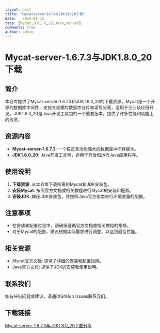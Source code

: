 ```yaml
---
layout: post
title: "Mycatserver1673与JDK18020下载"
date:   2024-01-15
tags: [Mycat,JDK1.8,20,Java,server]
comments: true
author: admin
---
```

# Mycat-server-1.6.7.3与JDK1.8.0_20下载

## 简介
本仓库提供了Mycat-server-1.6.7.3和JDK1.8.0_20的下载资源。Mycat是一个开源的数据库中间件，支持大规模的数据库分片和读写分离，适用于企业级应用开发。JDK1.8.0_20是Java开发工具包的一个重要版本，提供了许多性能和功能上的改进。

## 资源内容
- **Mycat-server-1.6.7.3**: 一个稳定且功能强大的数据库中间件版本。
- **JDK1.8.0_20**: Java开发工具包，适用于开发和运行Java应用程序。

## 使用说明
1. **下载资源**: 从本仓库下载所需的Mycat和JDK安装包。
2. **安装Mycat**: 按照官方文档或相关教程进行Mycat的安装和配置。
3. **安装JDK**: 解压JDK安装包，并按照Java官方指南进行环境变量的配置。

## 注意事项
- 在安装和配置过程中，请确保遵循官方文档或相关教程的指导。
- 对于Mycat的配置，建议根据实际需求进行调整，以达到最佳性能。

## 相关资源
- Mycat官方文档: 提供了详细的安装和配置指南。
- Java官方文档: 提供了JDK的安装和使用说明。

## 联系我们
如有任何问题或建议，请通过GitHub Issues联系我们。

## 下载链接

[Mycat-server-1.6.7.3与JDK1.8.0_20下载分享](https://pan.quark.cn/s/4d49116e1dc7)